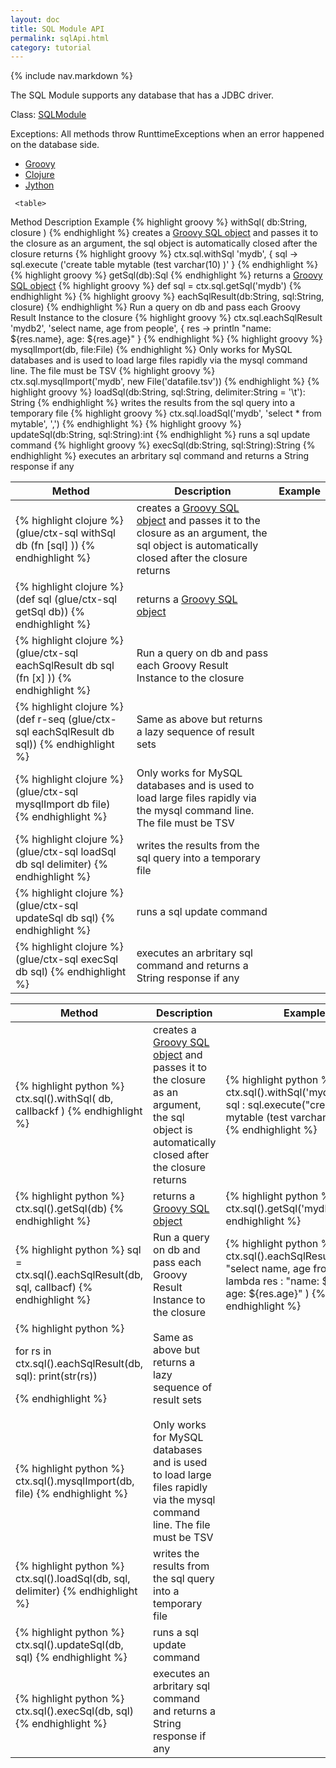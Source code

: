 ```yaml
---
layout: doc
title: SQL Module API
permalink: sqlApi.html
category: tutorial
---
```



{% include nav.markdown %}


The SQL Module supports any database that has a JDBC driver.


Class: [SQLModule](https://github.com/gerritjvv/glue/blob/master/core/glue-modules/src/main/groovy/org/glue/modules/SqlModule.groovy)

Exceptions: All methods throw RunttimeExceptions when an error happened on the database side.


<div id="tabs" style="width:100%">
  <ul>
    <li><a href="#tabs-1">Groovy</a></li>
    <li><a href="#tabs-2">Clojure</a></li>
    <li><a href="#tabs-3">Jython</a></li>
  </ul>
  <div id="tabs-1">


     <table>
<thead>
<tr>
<th>Method </th>
<th> Description </th>
<th> Example </th>
</tr>
</thead>
<tbody>
<tr>
<td>
{% highlight groovy %} 
withSql( db:String, closure ) 
{% endhighlight %} 
</td>
<td> creates a <a href="http://groovy.codehaus.org/api/groovy/sql/Sql.html">Groovy SQL object</a> and passes it to the closure as an argument, the sql object is automatically closed after the closure returns  </td>
<td>{% highlight groovy %}  ctx.sql.withSql 'mydb', { sql -> sql.execute ('create table mytable (test varchar(10) )' } {% endhighlight %} </td>
</tr>
<tr>
<td> {% highlight groovy %} getSql(db):Sql {% endhighlight %} </td>
<td> returns a <a href="http://groovy.codehaus.org/api/groovy/sql/Sql.html">Groovy SQL object</a> </td>
<td> {% highlight groovy %} def sql = ctx.sql.getSql('mydb') {% endhighlight %} </td>
</tr>
<tr>
<td> {% highlight groovy %} eachSqlResult(db:String, sql:String, closure) {% endhighlight %} </td>
<td> Run a query on db and pass each Groovy Result Instance to the closure </td>
<td> {% highlight groovy %} ctx.sql.eachSqlResult 'mydb2', 'select name, age from people', { res -> println "name: ${res.name}, age: ${res.age}" } {% endhighlight %} </td>
</tr>
<tr>
<td> {% highlight groovy %} mysqlImport(db, file:File) {% endhighlight %} </td>
<td> Only works for MySQL databases and is used to load large files rapidly via the mysql command line. The file must be TSV </td>
<td> {% highlight groovy %} ctx.sql.mysqlImport('mydb', new File('datafile.tsv')) {% endhighlight %} </td>
</tr>
<tr>
<td> {% highlight groovy %} loadSql(db:String, sql:String, delimiter:String = '\t'): String {% endhighlight %}</td>
<td> writes the results from the sql query into a temporary file</td>
<td> {% highlight groovy %} ctx.sql.loadSql('mydb', 'select * from mytable', ',') {% endhighlight %}</td>
</tr>
<tr>
<td> {% highlight groovy %} updateSql(db:String, sql:String):int {% endhighlight %}</td>
<td> runs a sql update command </td>
<td> </td>
</tr>
<tr>
<td> {% highlight groovy %} execSql(db:String, sql:String):String {% endhighlight %}</td>
<td> executes an arbritary sql command and returns a String response if any </td>
<td></td>
</tr>
</tbody>
</table>



  </div>
  <div id="tabs-2">

<table>
<thead>
<tr>
<th>Method </th>
<th> Description </th>
<th> Example </th>
</tr>
</thead>
<tbody>
<tr>
<td> {% highlight clojure %}  (glue/ctx-sql withSql db (fn [sql] )) {% endhighlight %}</td>
<td> creates a <a href="http://groovy.codehaus.org/api/groovy/sql/Sql.html">Groovy SQL object</a> and passes it to the closure as an argument, the sql object is automatically closed after the closure returns  </td>
<td>  </td>
</tr>
<tr>
<td>  {% highlight clojure %} (def sql (glue/ctx-sql getSql db)) {% endhighlight %} </td>
<td> returns a <a href="http://groovy.codehaus.org/api/groovy/sql/Sql.html">Groovy SQL object</a> </td>
<td> </td>
</tr>
<tr>
<td>  {% highlight clojure %} (glue/ctx-sql eachSqlResult db sql (fn [x] )) {% endhighlight %}</td>
<td> Run a query on db and pass each Groovy Result Instance to the closure </td>
<td> </td>
</tr>
<tr>
<td>  {% highlight clojure %} (def r-seq (glue/ctx-sql eachSqlResult db sql)) {% endhighlight %}</td>
<td> Same as above but returns a lazy sequence of result sets </td>
<td></td>
</tr>
<tr>
<td>  {% highlight clojure %} (glue/ctx-sql mysqlImport db file) {% endhighlight %}</td>
<td> Only works for MySQL databases and is used to load large files rapidly via the mysql command line. The file must be TSV </td>
<td> </td>
</tr>
<tr>
<td>  {% highlight clojure %} (glue/ctx-sql loadSql db sql delimiter) {% endhighlight %}</td>
<td> writes the results from the sql query into a temporary file</td>
<td> </td>
</tr>
<tr>
<td>  {% highlight clojure %} (glue/ctx-sql updateSql db sql) {% endhighlight %} </td>
<td> runs a sql update command </td>
<td></td>
</tr>
<tr>
<td> {% highlight clojure %}  (glue/ctx-sql execSql db  sql) {% endhighlight %} </td>
<td> executes an arbritary sql command and returns a String response if any </td>
<td></td>
</tr>
</tbody>
</table>
  
  </div>
  <div id="tabs-3">

<table>
<thead>
<tr>
<th> Method </th>
<th> Description </th>
<th> Example </th>
</tr>
</thead>
<tbody>
<tr>
<td> {% highlight python %} ctx.sql().withSql( db, callbackf ) {% endhighlight %} </td>
<td> creates a <a href="http://groovy.codehaus.org/api/groovy/sql/Sql.html">Groovy SQL object</a> and passes it to the closure as an argument, the sql object is automatically closed after the closure returns  </td>
<td>  {% highlight python %} ctx.sql().withSql('mydb', lambda sql : sql.execute("create table mytable (test varchar(10) )") )  {% endhighlight %}</td>
</tr>
<tr>
<td> {% highlight python %} ctx.sql().getSql(db) {% endhighlight %}</td>
<td> returns a <a href="http://groovy.codehaus.org/api/groovy/sql/Sql.html">Groovy SQL object</a> </td>
<td>  {% highlight python %} def sql = ctx.sql().getSql('mydb') {% endhighlight %}</td>
</tr>
<tr>
<td>  {% highlight python %} sql = ctx.sql().eachSqlResult(db, sql, callbacf) {% endhighlight %}</td>
<td> Run a query on db and pass each Groovy Result Instance to the closure </td>
<td>  {% highlight python %} ctx.sql().eachSqlResult("mydb2", "select name, age from people", lambda res : "name: ${res.name}, age: ${res.age}" ) {% endhighlight %}</td>
</tr>
<tr>
<td> {% highlight python %} 

for rs in ctx.sql().eachSqlResult(db, sql):
    print(str(rs))

{% endhighlight %}</td>
<td> Same as above but returns a lazy sequence of result sets </td>
<td></td>
</tr>
<tr>
<td>  {% highlight python %} ctx.sql().mysqlImport(db, file) {% endhighlight %}</td>
<td> Only works for MySQL databases and is used to load large files rapidly via the mysql command line. The file must be TSV </td>
<td></td>
</tr>
<tr>
<td> {% highlight python %}  ctx.sql().loadSql(db, sql, delimiter) {% endhighlight %}</td>
<td> writes the results from the sql query into a temporary file</td>
<td></td>
</tr>
<tr>
<td> {% highlight python %} ctx.sql().updateSql(db, sql) {% endhighlight %}</td>
<td> runs a sql update command </td>
<td></td>
</tr>
<tr>
<td>  {% highlight python %} ctx.sql().execSql(db, sql) {% endhighlight %}</td>
<td> executes an arbritary sql command and returns a String response if any </td>
<td></td>
</tr>
</tbody>
</table>

  </div>
  
</div>
